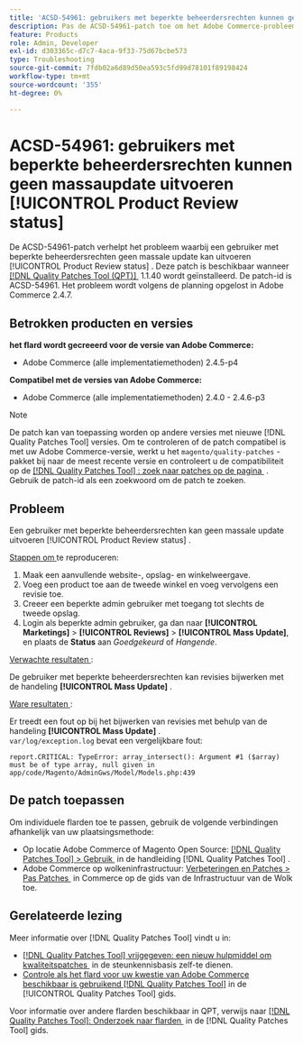 ```yaml
---
title: 'ACSD-54961: gebruikers met beperkte beheerdersrechten kunnen geen massaupdate uitvoeren [!UICONTROL Product Review status]'
description: Pas de ACSD-54961-patch toe om het Adobe Commerce-probleem op te lossen, waarbij een gebruiker met beperkte bevoegdheden de status Product Review niet massaal kan bijwerken.
feature: Products
role: Admin, Developer
exl-id: d303365c-d7c7-4aca-9f33-75d67bcbe573
type: Troubleshooting
source-git-commit: 7fdb02a6d89d50ea593c5fd99d78101f89198424
workflow-type: tm+mt
source-wordcount: '355'
ht-degree: 0%

---
```


# ACSD-54961: gebruikers met beperkte beheerdersrechten kunnen geen massaupdate uitvoeren [!UICONTROL Product Review status]

De ACSD-54961-patch verhelpt het probleem waarbij een gebruiker met beperkte beheerdersrechten geen massale update kan uitvoeren [!UICONTROL Product Review status] . Deze patch is beschikbaar wanneer [[!DNL Quality Patches Tool (QPT)] &#x200B;](https://experienceleague.adobe.com/nl/docs/commerce-operations/tools/quality-patches-tool/quality-patches-tool-to-self-serve-quality-patches) 1.1.40 wordt geïnstalleerd. De patch-id is ACSD-54961. Het probleem wordt volgens de planning opgelost in Adobe Commerce 2.4.7.

## Betrokken producten en versies

**het flard wordt gecreeerd voor de versie van Adobe Commerce:**

* Adobe Commerce (alle implementatiemethoden) 2.4.5-p4

**Compatibel met de versies van Adobe Commerce:**

* Adobe Commerce (alle implementatiemethoden) 2.4.0 - 2.4.6-p3

>[!NOTE]
>
>De patch kan van toepassing worden op andere versies met nieuwe [!DNL Quality Patches Tool] versies. Om te controleren of de patch compatibel is met uw Adobe Commerce-versie, werkt u het `magento/quality-patches` -pakket bij naar de meest recente versie en controleert u de compatibiliteit op de [[!DNL Quality Patches Tool] : zoek naar patches op de pagina &#x200B;](https://experienceleague.adobe.com/tools/commerce-quality-patches/index.html?lang=nl-NL) . Gebruik de patch-id als een zoekwoord om de patch te zoeken.

## Probleem

Een gebruiker met beperkte beheerdersrechten kan geen massale update uitvoeren [!UICONTROL Product Review status] .

<u> Stappen om </u> te reproduceren:

1. Maak een aanvullende website-, opslag- en winkelweergave.
1. Voeg een product toe aan de tweede winkel en voeg vervolgens een revisie toe.
1. Creeer een beperkte admin gebruiker met toegang tot slechts de tweede opslag.
1. Login als beperkte admin gebruiker, ga dan naar **[!UICONTROL &#x200B; Marketings]** > **[!UICONTROL Reviews]** > **[!UICONTROL Mass Update]**, en plaats de **Status** aan *Goedgekeurd* of *Hangende*.

<u> Verwachte resultaten </u>:

De gebruiker met beperkte beheerdersrechten kan revisies bijwerken met de handeling **[!UICONTROL Mass Update]** .

<u> Ware resultaten </u>:

Er treedt een fout op bij het bijwerken van revisies met behulp van de handeling **[!UICONTROL Mass Update]** .<br>
`var/log/exception.log` bevat een vergelijkbare fout:

```
report.CRITICAL: TypeError: array_intersect(): Argument #1 ($array) must be of type array, null given in app/code/Magento/AdminGws/Model/Models.php:439
```

## De patch toepassen

Om individuele flarden toe te passen, gebruik de volgende verbindingen afhankelijk van uw plaatsingsmethode:

* Op locatie Adobe Commerce of Magento Open Source: [[!DNL Quality Patches Tool] > Gebruik &#x200B;](/help/tools/quality-patches-tool/usage.md) in de handleiding [!DNL Quality Patches Tool] .
* Adobe Commerce op wolkeninfrastructuur: [&#x200B; Verbeteringen en Patches > Pas Patches &#x200B;](https://experienceleague.adobe.com/docs/commerce-cloud-service/user-guide/develop/upgrade/apply-patches.html?lang=nl-NL) in Commerce op de gids van de Infrastructuur van de Wolk toe.

## Gerelateerde lezing

Meer informatie over [!DNL Quality Patches Tool] vindt u in:

* [[!DNL Quality Patches Tool]  vrijgegeven: een nieuw hulpmiddel om kwaliteitspatches &#x200B;](https://experienceleague.adobe.com/nl/docs/commerce-operations/tools/quality-patches-tool/quality-patches-tool-to-self-serve-quality-patches) in de steunkennisbasis zelf-te dienen.
* [&#x200B; Controle als het flard voor uw kwestie van Adobe Commerce beschikbaar is gebruikend  [!DNL Quality Patches Tool]](/help/tools/quality-patches-tool/patches-available-in-qpt/check-patch-for-magento-issue-with-magento-quality-patches.md) in de [!UICONTROL Quality Patches Tool] gids.


Voor informatie over andere flarden beschikbaar in QPT, verwijs naar [[!DNL Quality Patches Tool]: Onderzoek naar flarden &#x200B;](https://experienceleague.adobe.com/tools/commerce-quality-patches/index.html?lang=nl-NL) in de [!DNL Quality Patches Tool] gids.
